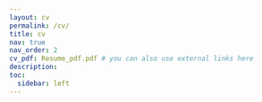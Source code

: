 ```yaml
---
layout: cv
permalink: /cv/
title: cv
nav: true
nav_order: 2
cv_pdf: Resume_pdf.pdf # you can also use external links here
description: 
toc:
  sidebar: left
---
```

